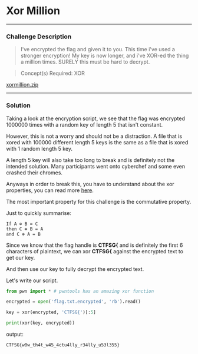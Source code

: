 # Xor Million

---

### Challenge Description

> I've encrypted the flag and given it to you. This time i've used a stronger encryption! My key is now longer, and i've XOR-ed the thing a million times. SURELY this must be hard to decrypt.

> Concept(s) Required: XOR

[xormillion.zip](https://github.com/caprinux/Cyberthon-2021-Training/files/6369146/xormillion.zip)

---

### Solution

Taking a look at the encryption script, we see that the flag was encrypted 1000000 times with a random key of length 5 that isn't constant.

However, this is not a worry and should not be a distraction. A file that is xored with 100000 different length 5 keys is the same as a file that is xored with 1 random length 5 key.

A length 5 key will also take too long to break and is definitely not the intended solution. Many participants went onto cyberchef and some even crashed their chromes.

Anyways in order to break this, you have to understand about the xor properties, you can read more [here](https://accu.org/journals/overload/20/109/lewin_1915/).

The most important property for this challenge is the commutative property.

Just to quickly summarise: 

```
If A ⊕ B = C
then C ⊕ B = A
and C ⊕ A = B
```

Since we know that the flag handle is **CTFSG{** and is definitely the first 6 characters of plaintext, we can xor **CTFSG{** against the encrypted text to get our key.

And then use our key to fully decrypt the encrypted text.

Let's write our script.

```py
from pwn import * # pwntools has an amazing xor function

encrypted = open('flag.txt.encrypted', 'rb').read()

key = xor(encrypted, 'CTFSG{')[:5]

print(xor(key, encrypted))
```

output:
```
CTFSG{w0w_th4t_w45_4ctu4lly_r34lly_u53l355}
```
